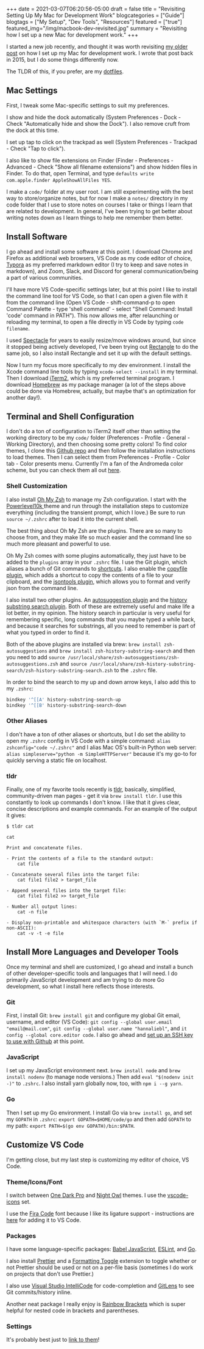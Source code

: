 +++
date = 2021-03-07T06:20:56-05:00
draft = false
title = "Revisiting Setting Up My Mac for Development Work"
blogcategories = ["Guide"]
blogtags = ["My Setup", "Dev Tools", "Resources"]
featured = ["true"]
featured_img="/img/macbook-dev-revisited.jpg"
summary = "Revisiting how I set up a new Mac for development work."
+++

I started a new job recently, and thought it was worth revisiting [my older post](/blog/setting-up-my-mac-for-development-work) on how I set up my Mac for development work. I wrote that post back in 2015, but I do some things differently now.

The TLDR of this, if you prefer, are my [dotfiles](https://github.com/hannaliebl/dotfiles).

## Mac Settings

First, I tweak some Mac-specific settings to suit my preferences.

I show and hide the dock automatically (System Preferences - Dock - Check "Automatically hide and show the Dock"). I also remove cruft from the dock at this time.

I set up tap to click on the trackpad as well (System Preferences - Trackpad - Check "Tap to click").

I also like to show file extensions on Finder (Finder - Preferences - Advanced - Check "Show all filename extensions") and show hidden files in Finder. To do that, open Terminal, and type `defaults write com.apple.finder AppleShowAllFiles YES`.

I make a `code/` folder at my user root. I am still experimenting with the best way to store/organize notes, but for now I make a `notes/` directory in my code folder that I use to store notes on courses I take or things I learn that are related to development. In general, I've been trying to get better about writing notes down as I learn things to help me remember them better.

## Install Software

I go ahead and install some software at this point. I download Chrome and Firefox as additional web browsers, VS Code as my code editor of choice, [Typora](https://typora.io/) as my preferred markdown editor (I try to keep and save notes in markdown), and Zoom, Slack, and Discord for general communication/being a part of various communities.

I'll have more VS Code-specific settings later, but at this point I like to install the command line tool for VS Code, so that I can open a given file with it from the command line (Open VS Code - shift-command-p to open Command Palette - type 'shell command' - select "Shell Command: Install 'code' command in PATH"). This now allows me, after relaunching or reloading my terminal, to open a file directly in VS Code by typing `code filename`.

I used [Spectacle](https://github.com/eczarny/spectacle) for years to easily resize/move windows around, but since it stopped being actively developed, I've been trying out [Rectangle](https://github.com/rxhanson/Rectangle) to do the same job, so I also install Rectangle and set it up with the default settings.

Now I turn my focus more specifically to my dev environment. I install the Xcode command line tools by typing `xcode-select --install` in my terminal. Then I download [iTerm2](https://iterm2.com/), which is my preferred terminal program. I download [Homebrew](https://brew.sh/) as my package manager (a lot of the steps above could be done via Homebrew, actually, but maybe that's an optimization for another day!).

## Terminal and Shell Configuration

I don't do a ton of configuration to iTerm2 itself other than setting the working directory to be my `code/` folder (Preferences - Profile - General - Working Directory), and then choosing some pretty colors! To find color themes, I clone this [Github repo](https://github.com/mbadolato/iTerm2-Color-Schemes) and then follow the installation instructions to load themes. Then I can select them from Preferences - Profile - Color tab - Color presents menu. Currently I'm a fan of the Andromeda color scheme, but you can check them all out [here](https://iterm2colorschemes.com/).

### Shell Customization

I also install [Oh My Zsh](https://ohmyz.sh/) to manage my Zsh configuration. I start with the [Powerlevel10k
](https://github.com/romkatv/powerlevel10k) theme and run through the installation steps to customize everything (including the transient prompt, which I love.) Be sure to run `source ~/.zshrc` after to load it into the current shell.

The best thing about Oh My Zsh are the plugins. There are so many to choose from, and they make life so much easier and the command line so much more pleasant and powerful to use.

Oh My Zsh comes with some plugins automatically, they just have to be added to the `plugins` array in your `.zshrc` file. I use the Git plugin, which aliases a bunch of Git commands to [shortcuts](<(https://github.com/ohmyzsh/ohmyzsh/tree/master/plugins/git)>). I also enable the [copyfile plugin](https://github.com/ohmyzsh/ohmyzsh/tree/master/plugins/copyfile), which adds a shortcut to copy the contents of a file to your clipboard, and the [jsontools plugin](https://github.com/ohmyzsh/ohmyzsh/tree/master/plugins/jsontools), which allows you to format and verify json from the command line.

I also install two other plugins. An [autosuggestion plugin](https://github.com/zsh-users/zsh-autosuggestions) and the [history substring search plugin](https://github.com/zsh-users/zsh-history-substring-search). Both of these are extremely useful and make life a lot better, in my opinion. The history search in particular is very useful for remembering specific, long commands that you maybe typed a while back, and because it searches for substrings, all you need to remember is part of what you typed in order to find it.

Both of the above plugins are installed via brew: `brew install zsh-autosuggestions` and `brew install zsh-history-substring-search` and then you need to add `source /usr/local/share/zsh-autosuggestions/zsh-autosuggestions.zsh` and `source /usr/local/share/zsh-history-substring-search/zsh-history-substring-search.zsh` to the `.zshrc` file.

In order to bind the search to my up and down arrow keys, I also add this to my `.zshrc`:

```bash
bindkey '^[[A' history-substring-search-up
bindkey '^[[B' history-substring-search-down
```

### Other Aliases

I don't have a ton of other aliases or shortcuts, but I do set the ability to open my `.zshrc` config in VS Code with a simple command: `alias zshconfig="code ~/.zshrc"` and I alias Mac OS's built-in Python web server: `alias simpleserve="python -m SimpleHTTPServer"` because it's my go-to for quickly serving a static file on localhost.

### tldr

Finally, one of my favorite tools recently is [tldr](https://tldr.sh/), basically, simplified, community-driven man pages - get it via `brew install tldr`. I use this constantly to look up commands I don't know. I like that it gives clear, concise descriptions and example commands. For an example of the output it gives:

```termcap
$ tldr cat

cat

Print and concatenate files.

- Print the contents of a file to the standard output:
    cat file

- Concatenate several files into the target file:
    cat file1 file2 > target_file

- Append several files into the target file:
    cat file1 file2 >> target_file

- Number all output lines:
    cat -n file

- Display non-printable and whitespace characters (with `M-` prefix if non-ASCII):
    cat -v -t -e file
```

## Install More Languages and Developer Tools

Once my terminal and shell are customized, I go ahead and install a bunch of other developer-specific tools and languages that I will need. I do primarily JavaScript development and am trying to do more Go development, so what I install here reflects those interests.

### Git

First, I install Git: `brew install git` and configure my global Git email, username, and editor (VS Code): `git config --global user.email "email@mail.com"`, `git config --global user.name "hannaliebl"`, and `it config --global core.editor code`. I also go ahead and [set up an SSH key to use with Github](https://docs.github.com/en/github/authenticating-to-github/generating-a-new-ssh-key-and-adding-it-to-the-ssh-agent) at this point.

### JavaScript

I set up my JavaScript environment next. `brew install node` and `brew install nodenv` (to manage node versions.) Then add `eval "$(nodenv init -)"` to `.zshrc`. I also install yarn globally now, too, with `npm i --g yarn`.

### Go

Then I set up my Go environment. I install Go via `brew install go`, and set my `GOPATH` in `.zshrc`: `export GOPATH=$HOME/code/go` and then add `GOPATH` to my path: `export PATH=$(go env GOPATH)/bin:$PATH`.

## Customize VS Code

I'm getting close, but my last step is customizing my editor of choice, VS Code.

### Theme/Icons/Font

I switch between [One Dark Pro](https://marketplace.visualstudio.com/items?itemName=zhuangtongfa.Material-theme) and [Night Owl](https://marketplace.visualstudio.com/items?itemName=sdras.night-owl) themes. I use the [vscode-icons](https://marketplace.visualstudio.com/items?itemName=vscode-icons-team.vscode-icons) set.

I use the [Fira Code](https://github.com/tonsky/FiraCode) font because I like its ligature support - instructions are [here](https://github.com/tonsky/FiraCode/wiki/VS-Code-Instructions) for adding it to VS Code.

### Packages

I have some language-specific packages: [Babel JavaScript](https://marketplace.visualstudio.com/items?itemName=mgmcdermott.vscode-language-babel), [ESLint](https://marketplace.visualstudio.com/items?itemName=dbaeumer.vscode-eslint), and [Go](https://code.visualstudio.com/docs/languages/go).

I also install [Prettier](https://marketplace.visualstudio.com/items?itemName=esbenp.prettier-vscode) and a [Formatting Toggle](https://marketplace.visualstudio.com/items?itemName=tombonnike.vscode-status-bar-format-toggle) extension to toggle whether or not Prettier should be used or not on a per-file basis (sometimes I do work on projects that don't use Prettier.)

I also use [Visual Studio IntelliCode](https://marketplace.visualstudio.com/items?itemName=VisualStudioExptTeam.vscodeintellicode) for code-completion and [GitLens](https://marketplace.visualstudio.com/items?itemName=eamodio.gitlens) to see Git commits/history inline.

Another neat package I really enjoy is [Rainbow Brackets](https://marketplace.visualstudio.com/items?itemName=2gua.rainbow-brackets) which is super helpful for nested code in brackets and parentheses.

### Settings

It's probably best just to [link to them](https://github.com/hannaliebl/dotfiles/blob/master/vscode/settings.json)!
